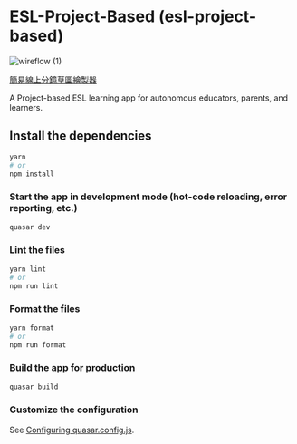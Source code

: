# ESL-Project-Based (esl-project-based)

![wireflow (1)](https://github.com/user-attachments/assets/6841abec-48b8-4de7-a114-4bb2edc5f2a6)

[簡易線上分鏡草圖繪製器](https://app.wireflow.co/)

A Project-based ESL learning app for autonomous educators, parents, and learners.

## Install the dependencies
```bash
yarn
# or
npm install
```

### Start the app in development mode (hot-code reloading, error reporting, etc.)
```bash
quasar dev
```


### Lint the files
```bash
yarn lint
# or
npm run lint
```


### Format the files
```bash
yarn format
# or
npm run format
```


### Build the app for production
```bash
quasar build
```

### Customize the configuration
See [Configuring quasar.config.js](https://v2.quasar.dev/quasar-cli-vite/quasar-config-js).
